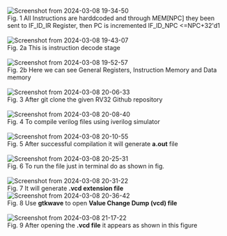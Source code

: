 
![Screenshot from 2024-03-08 19-34-50](https://github.com/zakirhussaingit/vlsiriscv/assets/159747370/0dc5868e-be5d-49d2-922d-d91965716fdf)
<br>Fig. 1 All Instructions are harddcoded and through MEM[NPC] they been sent to IF_ID_IR Register, then PC is incremented  IF_ID_NPC <=NPC+32'd1<br>
<br>
![Screenshot from 2024-03-08 19-43-07](https://github.com/zakirhussaingit/vlsiriscv/assets/159747370/fcaf7983-c110-4b57-a3cf-e9b90a16e0f9)
<br> Fig. 2a This is instruction decode stage<br>
<br>
![Screenshot from 2024-03-08 19-52-57](https://github.com/zakirhussaingit/vlsiriscv/assets/159747370/a7d6025f-b7e9-4735-b676-546690600233)
<br> Fig. 2b Here we can see General Registers, Instruction Memory and Data memory<br>
<br>
![Screenshot from 2024-03-08 20-06-33](https://github.com/zakirhussaingit/vlsiriscv/assets/159747370/bdd6ad7a-e8be-4a19-a6ee-142948e86485)
<br> Fig. 3 After git clone the given RV32 Github repository<br>
<br>
![Screenshot from 2024-03-08 20-08-40](https://github.com/zakirhussaingit/vlsiriscv/assets/159747370/586db636-263b-4cf6-8e9a-e0ce1415bdc1)
<br> Fig. 4 To compile verilog files using iverilog simulator<br>
<br>
![Screenshot from 2024-03-08 20-10-55](https://github.com/zakirhussaingit/vlsiriscv/assets/159747370/7800d76b-e660-44c4-a1b3-8c03e4e35f64)
<br> Fig. 5 After successful compilation it will generate <b>a.out</b> file<br>
<br>
![Screenshot from 2024-03-08 20-25-31](https://github.com/zakirhussaingit/vlsiriscv/assets/159747370/6080b40e-b774-4490-a1d1-bdfc5637a8dc)
<br> Fig. 6 To run the file just in terminal do as shown in fig.<br>
<br>
![Screenshot from 2024-03-08 20-31-22](https://github.com/zakirhussaingit/vlsiriscv/assets/159747370/96f5cf51-8cef-4212-8951-6d75b785173e)
<br> Fig. 7 It will generate <b>.vcd extension file</b>
<br>
![Screenshot from 2024-03-08 20-36-42](https://github.com/zakirhussaingit/vlsiriscv/assets/159747370/c0f8667f-44b2-4e8d-baf0-7ce952cd9749)
<br> Fig. 8 Use <b>gtkwave</b> to open <b>Value Change Dump (vcd) file</b><br>
<br>
![Screenshot from 2024-03-08 21-17-22](https://github.com/zakirhussaingit/vlsiriscv/assets/159747370/9e6e3275-5733-4149-93f6-447472e8d914)
<br> Fig. 9 After opening the <b>.vcd file</b> it appears as shown in this figure 








